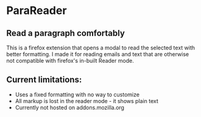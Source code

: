 # ParaReader

## Read a paragraph comfortably

This is a firefox extension that opens a modal to read the selected text with better formatting. I made it for reading emails and text that are otherwise not compatible with firefox's in-built Reader mode. 

## Current limitations:
- Uses a fixed formatting with no way to customize
- All markup is lost in the reader mode - it shows plain text
- Currently not hosted on addons.mozilla.org
